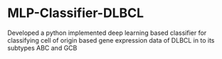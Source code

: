 # MLP-Classifier-DLBCL
Developed a python implemented deep learning based classifier for classifying cell of origin based gene expression data of DLBCL in to its subtypes ABC and GCB
